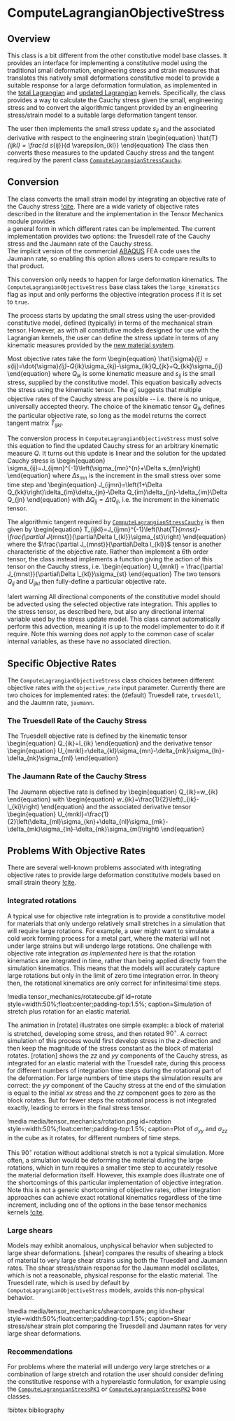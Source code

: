 # ComputeLagrangianObjectiveStress

## Overview

This class is a bit different from the other constitutive model
base classes.  It provides an interface for implementing a constitutive
model using the traditional small deformation, engineering stress 
and strain measures that translates this natively small deformations
constitutive model to provide a suitable response for a large 
deformation formulation, as implemented in the 
[total Lagrangian](TotalLagrangianStressDivergence.md)
and [updated Lagrangian](UpdatedLagrangianStressDivergence.md) kernels.
Specifically, the class provides a way to calculate the Cauchy stress
given the small, engineering stress and to convert the algorithmic tangent
provided by an engineering stress/strain model to a suitable
large deformation tangent tensor.

The user then implements the small stress update $s_{ij}$ and the
associated derivative with respect to the engineering strain
\begin{equation}
      \hat{T}_{ijkl} = \frac{d s_{ij}}{d \varepsilon_{kl}}
\end{equation}
The class then converts these measures to the updated Cauchy stress
and the tangent required by the parent class
[`ComputeLagrangianStressCauchy`](ComputeLagrangianStressCauchy.md).

## Conversion

The class converts the small strain model by integrating an objective
rate of the Cauchy stress [!cite](simo2006computational).
There are a wide variety of objective rates described in the literature
and the implementation in the Tensor Mechanics module provides  
a general form in which different rates can be implemented.
The current implementation provides two options: the Truesdell rate of the
Cauchy stress and the Jaumann rate of the Cauchy stress.  
The implicit version of the commercial [ABAQUS](https://www.3ds.com/products-services/simulia/products/abaqus/)
FEA code uses the Jaumann rate, so enabling this option allows users to
compare results to that product.

This conversion only needs to happen for large deformation kinematics.
The `ComputeLagrangianObjectiveStress` base class takes the
`large_kinematics` flag as input and only performs the 
objective integration process if it is set to `true`.

The process starts by updating the small stress using the user-provided
constitutive model, defined (typically) in terms of the 
mechanical strain tensor.  However, as with all constitutive models
designed for use with the Lagrangian kernels, the user can define the
stress update in terms of any kinematic measures provided
by the [new material system](NewMaterialSystem.md).

Most objective rates take the form
\begin{equation}
      \hat{\sigma}_{ij} = s_{ij}=\dot{\sigma}_{ij}-Q_{ik}\sigma_{kj}-\sigma_{ik}Q_{jk}+Q_{kk}\sigma_{ij}
\end{equation}
where $Q_{ik}$ is some kinematic measure and $s_{ij}$ is the small stress, 
supplied by the constitutive model.  This equation basically
advects the stress using the kinematic tensor.
The $\hat{\sigma}_{ij}$
suggests that multiple objective rates of the Cauchy stress are possible -- 
i.e. there is no unique, universally accepted theory.
The choice of the kinematic tensor $Q_{ik}$ defines the 
particular objective rate, so long as the model returns the correct tangent
matrix $\hat{T}_{ijkl}$.

The conversion process in `ComputeLagrangianObjectiveStress` must solve this
equation to find the updated Cauchy stress for an arbitrary kinematic
measure $Q$.
It turns out this update is linear and the solution for the updated Cauchy stress
is
\begin{equation}
      \sigma_{ij}=J_{ijmn}^{-1}\left(\sigma_{mn}^{n}+\Delta s_{mn}\right)
\end{equation}
where $\Delta s_{mn}$ is the increment in the small stress over some time 
step and
\begin{equation}
      J_{ijmn}=\left(1+\Delta Q_{kk}\right)\delta_{im}\delta_{jn}-\Delta Q_{im}\delta_{jn}-\delta_{im}\Delta Q_{jn}
\end{equation}
with $\Delta Q_{ij} = \Delta t Q_{ij}$, i.e. the increment in the kinematic tensor.

The algorithmic tangent required by [`ComputeLagrangianStressCauchy`](ComputeLagrangianStressCauchy.md)
is then given by 
\begin{equation}
      T_{ijkl}=J_{ijmn}^{-1}\left(\hat{T}_{mnst}-\frac{\partial J_{mnst}}{\partial\Delta l_{kl}}\sigma_{st}\right)
\end{equation}
where the $\frac{\partial J_{mnst}}{\partial\Delta l_{kl}}$ tensor is another characteristic of the objective rate.
Rather than implement a 6th order tensor, the class instead implements a function giving the action of 
this tensor on the Cauchy stress, i.e.
\begin{equation}
      U_{mnkl} = \frac{\partial J_{mnst}}{\partial\Delta l_{kl}}\sigma_{st}
\end{equation}
The two tensors $Q_{ij}$ and $U_{ijkl}$ then fully-define a particular objective rate.

!alert warning
All directional components of the constitutive model should be advected using the selected
objective rate integration.  This applies to the stress tensor, as described here,
but also any directional internal variable used by the stress update model.
This class cannot automatically perform this advection, meaning it is up to the model
implementer to do it if require.  Note this warning does *not* apply to the 
common case of scalar internal variables, as these have no associated direction.

## Specific Objective Rates

The `ComputeLagrangianObjectiveStress` class choices between different objective rates with the `objective_rate`
input parameter.  Currently there are two choices for implemented rates: the (default) Truesdell rate, `truesdell`,
and the Jaumnn rate, `jaumann`.

### The Truesdell Rate of the Cauchy Stress

The Truesdell objective rate is defined by the kinematic tensor
\begin{equation}
      Q_{ik}=l_{ik}
\end{equation}
and the derivative tensor
\begin{equation}
      U_{mnkl}=\delta_{kl}\sigma_{mn}-\delta_{mk}\sigma_{ln}-\delta_{nk}\sigma_{ml}
\end{equation}

### The Jaumann Rate of the Cauchy Stress

The Jaumann objective rate is defined by 
\begin{equation}
      Q_{ik}=w_{ik}
\end{equation}
with 
\begin{equation}
      w_{ik}=\frac{1}{2}\left(l_{ik}-l_{ki}\right)
\end{equation}
and the associated derivative tensor
\begin{equation}
      U_{mnkl}=\frac{1}{2}\left(\delta_{ml}\sigma_{kn}+\delta_{nl}\sigma_{mk}-\delta_{mk}\sigma_{ln}-\delta_{nk}\sigma_{ml}\right)
\end{equation}

## Problems With Objective Rates

There are several well-known problems associated with integrating objective rates to provide large deformation constitutive models
based on small strain theory [!cite](simo2006computational,bavzant2014energy).

### Integrated rotations

A typical use for objective rate integration is to provide a constitutive model for materials that only undergo relatively small
stretches in a simulation that will require large rotations.  For example, a user might want to simulate 
a cold work forming process for a metal part, where the material will not under large strains but will undergo large rotations.
One challenge with objective rate integration *as implemented here* is that the rotation kinematics are integrated in time, rather
than being applied directly from the simulation kinematics.  This means that the models will accurately capture large rotations
but only in the limit of zero time integration error.  In theory then, the rotational kinematics are only correct for infinitesimal 
time steps.

!media tensor_mechanics/rotatecube.gif
       id=rotate
       style=width:50%;float:center;padding-top:1.5%;
       caption=Simulation of stretch plus rotation for an elastic material.

The animation in [rotate] illustrates one simple example: a block of material is stretched, developing some stress, and then rotated $90^\circ$.
A correct simulation of this process would first develop stress in the $z$-direction and then keep the magnitude of the stress constant as the
block of material rotates. 
[rotation] shows the $zz$ and $yy$ components of the Cauchy stress, as integrated for an elastic material with the Truesdell rate, during this 
process for different numbers of integration time steps during the rotational part of the deformation.  For large numbers of time
steps the simulation results are correct: the $yy$ component of the Cauchy stress at the end of the simulation is equal to the initial $xx$ stress
and the $zz$ component goes to zero as the block rotates.  But for fewer steps the rotational process is not integrated exactly, leading to errors in the
final stress tensor.

!media media/tensor_mechanics/rotation.png
       id=rotation
       style=width:50%;float:center;padding-top:1.5%;
       caption=Plot of $\sigma_{yy}$ and $\sigma_{zz}$ in the cube as it rotates, for different numbers of time steps.

This $90^\circ$ rotation without additional stretch is not a typical simulation.  More often, a simulation would be deforming the material
during the large rotations, which in turn requires a smaller time step to accurately resolve the material deformation itself.  However, this
example does illustrate one of the shortcomings of this particular implementation of objective integration.
Note this is not a generic shortcoming of objective rates, other integration approaches can achieve exact rotational kinematics
regardless of the time increment, including one of the options in the base tensor mechanics kernels [!cite](rashid1993incremental).

### Large shears

Models may exhibit anomalous, unphysical behavior when subjected to large shear deformations.  [shear] compares the results of
shearing a block of material to very large shear strains using both the Truesdell and Jaumann rates.  The 
shear stress/strain response for the Jaumann model oscillates, which is not a reasonable, physical response for the
elastic material.  The Truesdell rate, which is used by default by `ComputeLagrangianObjectiveStress` models, avoids
this non-physical behavior.

!media media/tensor_mechanics/shearcompare.png
       id=shear
       style=width:50%;float:center;padding-top:1.5%;
       caption=Shear stress/shear strain plot comparing the Truesdell and Jaumann rates for very large shear deformations.

### Recommendations

For problems where the material will undergo very large stretches or a combination of large stretch and rotation the user
should consider defining the constitutive response with a hyperelastic formulation, for example using the
[`ComputeLagrangianStressPK1`](ComputeLagrangianStressPK1.md) or [`ComputeLagrangianStressPK2`](ComputeLagrangianStressPK2.md)
base classes.

!bibtex bibliography


